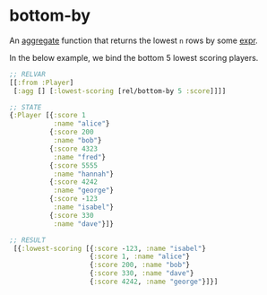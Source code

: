 # bottom-by

An [aggregate](aggregates.md) function that returns the lowest `n` rows by some [expr](expr.md).

In the below example, we bind the bottom 5 lowest scoring players.

```clojure 
;; RELVAR
[[:from :Player]
 [:agg [] [:lowest-scoring [rel/bottom-by 5 :score]]]]

;; STATE
{:Player [{:score 1
           :name "alice"}
          {:score 200
           :name "bob"}
          {:score 4323
           :name "fred"}
          {:score 5555
           :name "hannah"}
          {:score 4242
           :name "george"}
          {:score -123
           :name "isabel"}
          {:score 330
           :name "dave"}]}

;; RESULT 
 [{:lowest-scoring [{:score -123, :name "isabel"}
                    {:score 1, :name "alice"}
                    {:score 200, :name "bob"}
                    {:score 330, :name "dave"}
                    {:score 4242, :name "george"}]}]
```